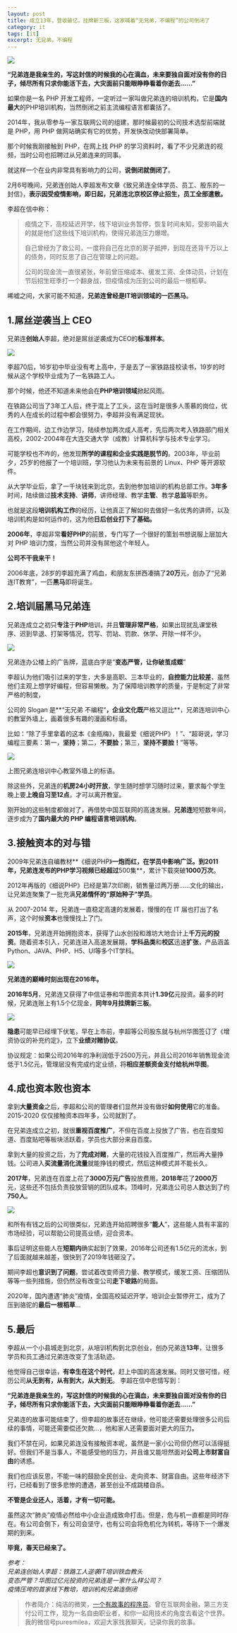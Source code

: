 ```yaml
---
layout: post
title: 成立13年，营收破亿，挂牌新三板，这家喊着“无兄弟，不编程”的公司倒闭了
category: it
tags: [it]
excerpt: 无兄弟，不编程
---
```


![](http://favorites.ren/assets/images/2020/it/xiongdilian01.jpeg)

**“兄弟连是我亲生的，写这封信的时候我的心在滴血，未来要独自面对没有你的日子，倾尽所有只求你能活下去，大灾面前只能眼睁睁看着你逝去……”**

如果你是一名 PHP 开发工程师，一定听过一家叫做兄弟连的培训机构，它是**国内最大**的PHP培训机构，当然倒闭之前主流编程语言都囊括了。

2014年，我从零参与一家互联网公司的组建，那时候最初的公司技术选型前端就是 PHP，用 PHP 做网站确实有它的优势，开发快改动快部署简单。

那个时候我刚接触到 PHP，在网上找 PHP 的学习资料时，看了不少兄弟连的视频，当时公司也招聘过从兄弟连来的同事。

就这样一个在业内非常具有影响力的公司，**说倒闭就倒闭了**。

2月6号晚间，兄弟连创始人李超发布文章《致兄弟连全体学员、员工、股东的一封信》，**表示因受疫情影响，即日起，兄弟连北京校区停止招生，员工全部遣散。**

李超在信中称：

>疫情之下，高校延迟开学，线下培训业务暂停，恢复时间未知，受影响最大的就是他们这些线下培训机构，使得兄弟连压力爆增。
>
>自己曾经为了救公司，一度将自己在北京的房子抵押，到现在还背千万以上的债务，同时反思了自己在管理上的问题。
>
>公司的现金流一直很紧张，年前曾压缩成本、缓发工资、全体动员，计划在节后招生旺季打一个翻身战，但疫情成为压到公司的最后一根稻草。

唏嘘之间，大家可能不知道，**兄弟连曾经是IT培训领域的一匹黑马**。


## 1.屌丝逆袭当上 CEO

兄弟连**创始人**李超，绝对是屌丝逆袭成为CEO的**标准样本**。

![](http://favorites.ren/assets/images/2020/it/xiongdilian01.jpeg)

李超70后，16岁初中毕业没有考上高中，于是去了一家铁路技校读书，19岁的时候从这个学校毕业成为了一名铁路工人。

那个时候，他还不知道未来他会在**PHP培训领域**掀起风雨。

在铁路公司当了3年工人后，终于混上了工头，这在当时是很多人羡慕的岗位，优秀的人在成长的过程中都会很努力，李超并没有满足现状。

在工作期间，边工作边学习，陆续参加两次成人高考，先后两次考入铁路部门相关高校，2002-2004年在大连交通大学（成教）计算机科学与技术专业学习。

可能学校也不咋的，他发现**所学的课程和企业实践是脱节的**。2003年，毕业前夕，25岁的他报了一个培训班，学习他认为未来有前景的 Linux、PHP 等开源软件。

从大学毕业后，拿了一千块钱来到北京，去到他参加培训的机构总部工作。**3年多**时间，陆续做过**技术支持**、**讲师**，讲师经理、教学**主管**、教学**总监**等职务。

也就是这段**培训机构工作**的经历，让他真正了解如何去做好一名优秀的讲师，以及培训机构是如何运作的，这为他**日后创业打下了基础。**

**2006年**，李超非常**看好PHP**的前景，专门写了一个很好的策划书想说服上层加大对 PHP 培训力度，当然公司并没有屌他这个年轻人。

**公司不干我来干！**

2006年底，28岁的李超充满了鸡血，和朋友东拼西凑搞了**20万**元，创办了“兄弟连IT教育”，一匹**黑马**即将诞生。

## 2.培训届黑马兄弟连

兄弟连成立之初只**专注**于**PHP**培训，并且**管理非常严格**，如果出现扰乱课堂秩序、迟到早退、打架等情况，罚写、罚站、罚款、休学、开除一样不少。

![](http://favorites.ren/assets/images/2020/it/xiongdilian01.jpeg)

兄弟连办公楼上的广告牌，蓝底白字是“**变态严管，让你破茧成蝶**”

李超认为他们吸引过来的学生，大多是高职、三本毕业的，**自控能力比较差**，虽然他们主观上想学好编程，但容易懒散。为了保障培训教学的质量，于是制定了非常严格的制度，

公司的 Slogan 是**“无兄弟 不编程“**，企业文化既**严格又逗比**，兄弟连培训中心的教室外墙上，画着很多有趣的漫画和标语。

比如：“除了手里拿着的这本《金瓶梅》，我最爱《细说PHP》！”、“超哥说，学习编程三要素：第一，**坚持**；第二，**不要脸**；第三，**坚持不要脸！**”等等。

![](http://favorites.ren/assets/images/2020/it/xiongdilian01.jpeg)

上图兄弟连培训中心教室外墙上的标语。

除这些外，兄弟连的**机房24小时开放**，学生随时想学习随时过来，要求每个学生晚上要**上晚自习至12点**，才可以离开教室。

刚开始的这些制度都做对了，再借势中国互联网的高速发展。**兄弟连**短短数年间，逐步成为了**国内最大的 PHP 编程语言培训机构**。


## 3.接触资本的对与错

2009年兄弟连自编教材**《细说PHP》**一炮而红，在学员中影响广泛。到2011年，兄弟连发布的PHP学习视频已经超过**500集**，累计下载突破**1000万次**。

2012年再版的《细说PHP》已经是第7次印刷，销售量过两万册……文化的输出，让兄弟连聚集了一批充满**兄弟情怀的“原始种子”学员**。

从 2007-2014 年，兄弟连一直稳定高速的发展着，慢慢的在 IT 届也打出了名声，这个时候**资本**也慢慢找上了门。

**2015年**，兄弟连开始拥抱资本，获得了山水创投和潍坊大地合计上**千万元的投资**。随着资本引入，兄弟连进入高速发展期，**学科品类**和**校区**迅速**扩张**，产品涵盖Python、JAVA、PHP、H5、UI等多个IT学科。

![](http://favorites.ren/assets/images/2020/it/xiongdilian01.jpeg)

**兄弟连的巅峰时刻出现在2016年。**

**2016年5月**，兄弟连又获得了中信证券和华图资本共计**1.39亿**元投资。最多的时候，兄弟连账上有1.5个亿现金，**同年9月挂牌新三板**。

![](http://favorites.ren/assets/images/2020/it/xiongdilian01.jpeg)

**隐患**可能早已经埋下伏笔，早在上市前，李超等公司股东就与杭州华图签订了《增资协议的补充约定》，立下**业绩对赌协议**。

协议规定：如果公司2016年的净利润低于2500万元，并且公司2016年销售现金流低于1.5亿元，管理层没有完成约定业绩，将**相应差额资金支付给杭州华图**。

## 4.成也资本败也资本

拿到**大量资金**之后，李超和公司的管理者们显然并没有做好**如何使用**它的准备。2015-2020 仅仅接触资本四年多，公司就到了。

在兄弟连成立之初，就很**重视百度推广**，不但在百度上投放了广告，也在百度知道、百度贴吧等板块活跃着，学员也大部分来自百度。

拿到大量的投资之后，为了**完成对赌**，大量的花钱投入百度推广，然后再大量挣钱。公司进入**买流量消化流量**就能挣钱的模式，然后这种模式并不能长久。

**2017年**，兄弟连在百度上花了**3000万元广告**投放费用，**2018年**花了**2000万**元，这些还不包括负责投放营销的团队成本。顶峰时，兄弟连公司总人数达到了约**750人**。

![](http://favorites.ren/assets/images/2020/it/xiongdilian01.jpeg)

和所有有钱之后的公司很类似，兄弟连开始招聘很多“**能人**”，这些能人具有丰富的市场经验，可以帮助公司提高业绩，迎合资本。

事后证明这些能人在**短期内**确实起到了效果，2016年公司还有1.5亿元的流水，到了后面就越来越差，很快到了2019年钱砸没了。

期间李超也**意识到了问题**，尝试着改变师资力量、教学模式，缓发工资、压缩团队等等一些列措施，但仍然没有改变公司**走下坡路**的局面。

2020年，国内遭遇“肺炎”疫情，全国高校延迟开学，培训企业暂停开工，成为了压到骆驼的**最后一根稻草**...

## 5.最后

李超从一个小县城走到北京，从培训机构到北京创业，创办兄弟连**13年**，让很多学员和员工通过兄弟连改变了生活轨迹。

他觉得自己很幸运，**有幸生在这个时代**，赶上中国的高速发展。同时又很可惜，经历公司**从无到有，从有到大，从大到无**。
李超在信中悲情写到：

**“兄弟连是我亲生的，写这封信的时候我的心在滴血，未来要独自面对没有你的日子，倾尽所有只求你能活下去，大灾面前只能眼睁睁看着你逝去……”**

兄弟连的故事可能结束了，但李超的故事还在继续，他可能还需要处理很多公司后续的事情，可能还需要偿还欠款...，他和家人还需要面对更大的压力。

我们不禁在问，如果兄弟连没有接触资本呢，虽然是一家小公司但仍然可以活得挺好。但我们不是当事人，不能感受他的压力，并且谁又能坦然面对**公司上市财富自由**的诱惑。

我们也应该反思，不能一味的鼓励全民创业、走向资本、财富自由。这些年经济下行，已经看到了很多悲惨的遭遇，甚至创业不成跳楼自杀。

**不管是企业还人，活着，才有一切可能。**

虽然这次“肺炎”疫情必然给中小企业造成致命打击。但是，危与机一直都是同时存在。有公司会倒下，有公司会坚守，也有公司会将危机化为转机，等待下一个爆发期的到来。

**毕竟，春天已经来了。**


*参考：  
兄弟连创始人李超：铁路工人逆袭IT培训铁血教头  
变态严管？华图过亿元投资的兄弟连是一家什么样公司？  
疫情压垮的首家线下教培，培训机构兄弟连倒闭*


>作者简介：纯洁的微笑，[一个有故事的程序员](http://www.itmacoder.com/it/2019/12/18/xinzi-10year.html)。曾在互联网金融，第三方支付公司工作，现为一名自由职业者，和你一起用技术的角度去看这个世界。我的微信号puresmilea，欢迎大家找我聊天，记录你我的故事。

